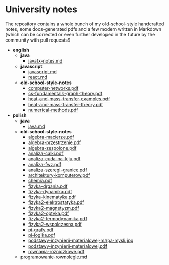 # University notes
The repository contains a whole bunch of my old-school-style handcrafted notes, some docs-generated pdfs and a few modern written in Markdown (which can be corrected or even further developed in the future by the community with pull requests!)

   - __english__
     - __java__
       - [javafx\-notes.md](english/java/javafx-notes.md)
     - __javascript__
       - [javascript.md](english/javascript/javascript.md)
       - [react.md](english/javascript/react.md)
     - __old\-school\-style\-notes__
       - [computer\-networks.pdf](english/old-school-style-notes/computer-networks.pdf)
       - [cs\-fundamentals\-graph\-theory.pdf](english/old-school-style-notes/cs-fundamentals-graph-theory.pdf)
       - [heat\-and\-mass\-transfer\-examples.pdf](english/old-school-style-notes/heat-and-mass-transfer-examples.pdf)
       - [heat\-and\-mass\-transfer\-theory.pdf](english/old-school-style-notes/heat-and-mass-transfer-theory.pdf)
       - [numerical\-methods.pdf](english/old-school-style-notes/numerical-methods.pdf)
   - __polish__
     - __java__
       - [java.md](polish/java/java.md)
     - __old\-school\-style\-notes__
       - [algebra\-macierze.pdf](polish/old-school-style-notes/algebra-macierze.pdf)
       - [algebra\-przestrzenie.pdf](polish/old-school-style-notes/algebra-przestrzenie.pdf)
       - [algebra\-zespolone.pdf](polish/old-school-style-notes/algebra-zespolone.pdf)
       - [analiza\-calki.pdf](polish/old-school-style-notes/analiza-calki.pdf)
       - [analiza\-cuda\-na\-kiju.pdf](polish/old-school-style-notes/analiza-cuda-na-kiju.pdf)
       - [analiza\-fwz.pdf](polish/old-school-style-notes/analiza-fwz.pdf)
       - [analiza\-szeregi\-granice.pdf](polish/old-school-style-notes/analiza-szeregi-granice.pdf)
       - [architektury\-komputerow.pdf](polish/old-school-style-notes/architektury-komputerow.pdf)
       - [chemia.pdf](polish/old-school-style-notes/chemia.pdf)
       - [fizyka\-drgania.pdf](polish/old-school-style-notes/fizyka-drgania.pdf)
       - [fizyka\-dynamika.pdf](polish/old-school-style-notes/fizyka-dynamika.pdf)
       - [fizyka\-kinematyka.pdf](polish/old-school-style-notes/fizyka-kinematyka.pdf)
       - [fizyka2\-elektrostatyka.pdf](polish/old-school-style-notes/fizyka2-elektrostatyka.pdf)
       - [fizyka2\-magnetyzm.pdf](polish/old-school-style-notes/fizyka2-magnetyzm.pdf)
       - [fizyka2\-optyka.pdf](polish/old-school-style-notes/fizyka2-optyka.pdf)
       - [fizyka2\-termodynamika.pdf](polish/old-school-style-notes/fizyka2-termodynamika.pdf)
       - [fizyka2\-wspolczesna.pdf](polish/old-school-style-notes/fizyka2-wspolczesna.pdf)
       - [pi\-grafy.pdf](polish/old-school-style-notes/pi-grafy.pdf)
       - [pi\-logika.pdf](polish/old-school-style-notes/pi-logika.pdf)
       - [podstawy\-inzynierii\-materialowej\-mapa\-mysli.jpg](polish/old-school-style-notes/podstawy-inzynierii-materialowej-mapa-mysli.jpg)
       - [podstawy\-inzynierii\-materialowej.pdf](polish/old-school-style-notes/podstawy-inzynierii-materialowej.pdf)
       - [rownania\-rozniczkowe.pdf](polish/old-school-style-notes/rownania-rozniczkowe.pdf)
     - [programowanie\-rownolegle.md](polish/programowanie-rownolegle.md)

